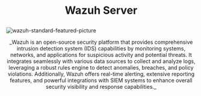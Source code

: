 <h1>
<p align="center">
  Wazuh Server
</p>
</h1>

![wazuh-standard-featured-picture](https://github.com/fayasmh07/Wazuh-Server/assets/97302873/ee9c97a3-b5dc-466d-bd3c-a026f7e50bea)

<p align="center">
_Wazuh is an open-source security platform that provides comprehensive intrusion detection system (IDS) capabilities by monitoring systems, networks, and applications for suspicious activity and potential threats. It integrates seamlessly with various data sources to collect and analyze logs, leveraging a robust rules engine to detect anomalies, breaches, and policy violations. Additionally, Wazuh offers real-time alerting, extensive reporting features, and powerful integrations with SIEM systems to enhance overall security visibility and response capabilities._
</p>
